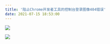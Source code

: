 ```yaml
---
title: '阻止Chrome开发者工具的控制台登录图像404错误'
date: 2021-07-15 18:53:00
---   
```

![](https://img-blog.csdnimg.cn/2021071518512374.png?x-oss-processimage/watermark,type_ZmFuZ3poZW5naGVpdGk,shadow_10,text_aHR0cHM6Ly9ibG9nLmNzZG4ubmV0L3h1dG9uZ2Jhbw,size_16,color_FFFFFF,t_70)

![](https://img-blog.csdnimg.cn/20210715185212508.png?x-oss-processimage/watermark,type_ZmFuZ3poZW5naGVpdGk,shadow_10,text_aHR0cHM6Ly9ibG9nLmNzZG4ubmV0L3h1dG9uZ2Jhbw,size_16,color_FFFFFF,t_70)